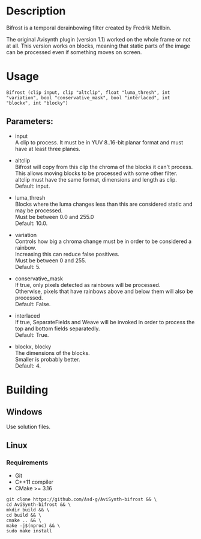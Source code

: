 # Description

Bifrost is a temporal derainbowing filter created by Fredrik Mellbin.

The original Avisynth plugin (version 1.1) worked on the whole frame or not at all. This version works on blocks, meaning that static parts of the image can be processed even if something moves on screen.

# Usage

```
Bifrost (clip input, clip "altclip", float "luma_thresh", int "variation", bool "conservative_mask", bool "interlaced", int "blockx", int "blocky")
```

## Parameters:

- input\
    A clip to process. It must be in YUV 8..16-bit planar format and must have at least three planes.
    
- altclip\
    Bifrost will copy from this clip the chroma of the blocks it can't process. This allows moving blocks to be processed with some other filter.\
    altclip must have the same format, dimensions and length as clip.\
    Default: input.
    
- luma_thresh\
    Blocks where the luma changes less than this are considered static and may be processed.\
    Must be between 0.0 and 255.0\
    Default: 10.0.
    
- variation\
    Controls how big a chroma change must be in order to be considered a rainbow.\
    Increasing this can reduce false positives.\
    Must be between 0 and 255.\
    Default: 5.
    
- conservative_mask\
    If true, only pixels detected as rainbows will be processed.\
    Otherwise, pixels that have rainbows above and below them will also be processed.\
    Default: False.
    
- interlaced\
    If true, SeparateFields and Weave will be invoked in order to process the top and bottom fields separatedly.\
    Default: True.
    
- blockx, blocky\
    The dimensions of the blocks.\
    Smaller is probably better.\
    Default: 4.

# Building

## Windows

Use solution files.

## Linux

### Requirements

- Git
- C++11 compiler
- CMake >= 3.16

```
git clone https://github.com/Asd-g/AviSynth-bifrost && \
cd AviSynth-bifrost && \
mkdir build && \
cd build && \
cmake .. && \
make -j$(nproc) && \
sudo make install
```
